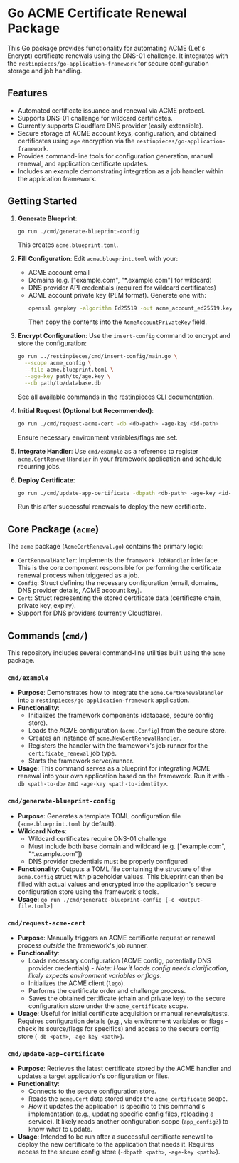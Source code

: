# Go ACME Certificate Renewal Package

This Go package provides functionality for automating ACME (Let's Encrypt) certificate renewals using the DNS-01 challenge. It integrates with the `restinpieces/go-application-framework` for secure configuration storage and job handling.

## Features

*   Automated certificate issuance and renewal via ACME protocol.
*   Supports DNS-01 challenge for wildcard certificates.
*   Currently supports Cloudflare DNS provider (easily extensible).
*   Secure storage of ACME account keys, configuration, and obtained certificates using `age` encryption via the `restinpieces/go-application-framework`.
*   Provides command-line tools for configuration generation, manual renewal, and application certificate updates.
*   Includes an example demonstrating integration as a job handler within the application framework.

## Getting Started

1. **Generate Blueprint**:
   ```bash
   go run ./cmd/generate-blueprint-config
   ```
   This creates `acme.blueprint.toml`.

2. **Fill Configuration**: 
   Edit `acme.blueprint.toml` with your:
   - ACME account email
   - Domains (e.g. ["example.com", "*.example.com"] for wildcard)
   - DNS provider API credentials (required for wildcard certificates)
   - ACME account private key (PEM format). Generate one with:
     ```bash
     openssl genpkey -algorithm Ed25519 -out acme_account_ed25519.key
     ```
     Then copy the contents into the `AcmeAccountPrivateKey` field.

3. **Encrypt Configuration**: 
   Use the `insert-config` command to encrypt and store the configuration:
   ```bash
   go run ../restinpieces/cmd/insert-config/main.go \
     --scope acme_config \
     --file acme.blueprint.toml \
     --age-key path/to/age.key \
     --db path/to/database.db
   ```
   See all available commands in the [restinpieces CLI documentation](https://github.com/caasmo/restinpieces/tree/main/cmd).

4. **Initial Request (Optional but Recommended)**:
   ```bash
   go run ./cmd/request-acme-cert -db <db-path> -age-key <id-path>
   ```
   Ensure necessary environment variables/flags are set.

5. **Integrate Handler**: 
   Use `cmd/example` as a reference to register `acme.CertRenewalHandler` in your framework application and schedule recurring jobs.

6. **Deploy Certificate**:
   ```bash
   go run ./cmd/update-app-certificate -dbpath <db-path> -age-key <id-path>
   ```
   Run this after successful renewals to deploy the new certificate.


## Core Package (`acme`)

The `acme` package (`AcmeCertRenewal.go`) contains the primary logic:

*   `CertRenewalHandler`: Implements the `framework.JobHandler` interface. This is the core component responsible for performing the certificate renewal process when triggered as a job.
*   `Config`: Struct defining the necessary configuration (email, domains, DNS provider details, ACME account key).
*   `Cert`: Struct representing the stored certificate data (certificate chain, private key, expiry).
*   Support for DNS providers (currently Cloudflare).

## Commands (`cmd/`)

This repository includes several command-line utilities built using the `acme` package.

### `cmd/example`

*   **Purpose**: Demonstrates how to integrate the `acme.CertRenewalHandler` into a `restinpieces/go-application-framework` application.
*   **Functionality**:
    *   Initializes the framework components (database, secure config store).
    *   Loads the ACME configuration (`acme.Config`) from the secure store.
    *   Creates an instance of `acme.NewCertRenewalHandler`.
    *   Registers the handler with the framework's job runner for the `certificate_renewal` job type.
    *   Starts the framework server/runner.
*   **Usage**: This command serves as a blueprint for integrating ACME renewal into your own application based on the framework. Run it with `-db <path-to-db>` and `-age-key <path-to-identity>`.

### `cmd/generate-blueprint-config`

*   **Purpose**: Generates a template TOML configuration file (`acme.blueprint.toml` by default).
*   **Wildcard Notes**: 
    * Wildcard certificates require DNS-01 challenge
    * Must include both base domain and wildcard (e.g. ["example.com", "*.example.com"])
    * DNS provider credentials must be properly configured
*   **Functionality**: Outputs a TOML file containing the structure of the `acme.Config` struct with placeholder values. This blueprint can then be filled with actual values and encrypted into the application's secure configuration store using the framework's tools.
*   **Usage**: `go run ./cmd/generate-blueprint-config [-o <output-file.toml>]`

### `cmd/request-acme-cert`

*   **Purpose**: Manually triggers an ACME certificate request or renewal process *outside* the framework's job runner.
*   **Functionality**:
    *   Loads necessary configuration (ACME config, potentially DNS provider credentials) - *Note: How it loads config needs clarification, likely expects environment variables or flags*.
    *   Initializes the ACME client (`lego`).
    *   Performs the certificate order and challenge process.
    *   Saves the obtained certificate (chain and private key) to the secure configuration store under the `acme_certificate` scope.
*   **Usage**: Useful for initial certificate acquisition or manual renewals/tests. Requires configuration details (e.g., via environment variables or flags - check its source/flags for specifics) and access to the secure config store (`-db <path>`, `-age-key <path>`).

### `cmd/update-app-certificate`

*   **Purpose**: Retrieves the latest certificate stored by the ACME handler and updates a target application's configuration or files.
*   **Functionality**:
    *   Connects to the secure configuration store.
    *   Reads the `acme.Cert` data stored under the `acme_certificate` scope.
    *   *How* it updates the application is specific to this command's implementation (e.g., updating specific config files, reloading a service). It likely reads another configuration scope (`app_config`?) to know *what* to update.
*   **Usage**: Intended to be run after a successful certificate renewal to deploy the new certificate to the application that needs it. Requires access to the secure config store (`-dbpath <path>`, `-age-key <path>`).
